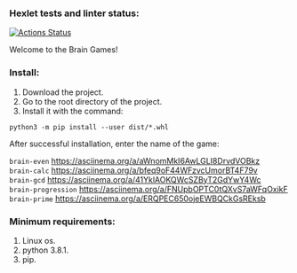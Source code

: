 ### Hexlet tests and linter status:
[![Actions Status](https://github.com/zitaker/python-project-49/workflows/hexlet-check/badge.svg)](https://github.com/zitaker/python-project-49/actions) 

Welcome to the Brain Games! 

### Install:  
1) Download the project.
2) Go to the root directory of the project.
3) Install it with the command:
```
python3 -m pip install --user dist/*.whl
```
After successful installation, enter the name of the game:  

```brain-even``` https://asciinema.org/a/aWnomMkI6AwLGLI8DrvdVOBkz    
```brain-calc``` https://asciinema.org/a/bfeq9oF44WFzvcUmorBT4F79v  
```brain-gcd``` https://asciinema.org/a/41YklAOKQWcSZByT2GdYwY4Wc  
```brain-progression``` https://asciinema.org/a/FNUpbOPTC0tQXvS7aWFqOxikF  
```brain-prime``` https://asciinema.org/a/ERQPEC650ojeEWBQCkGsREksb 

### Minimum requirements:
1) Linux os.  
2) python 3.8.1.  
3) pip.  
